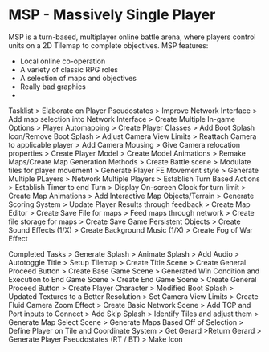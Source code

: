 # MSP - Massively Single Player
 MSP is a turn-based, multiplayer online battle arena, where players control units on a 2D Tilemap to complete objectives.
 MSP features:
 - Local online co-operation
 - A variety of classic RPG roles
 - A selection of maps and objectives
 - Really bad graphics
 - 

Tasklist
	> Elaborate on Player Pseudostates
	> Improve Network Interface
		> Add map selection into Network Interface
	> Create Multiple In-game Options
	> Player Automapping
	> Create Player Classes
	> Add Boot Splash Icon/Remove Boot Splash
	> Adjust Camera View Limits
	> Reattach Camera to applicable player
		> Add Camera Mousing
		> Give Camera relocation properties
	> Create Player Model
	> Create Model Animations
	> Remake Maps/Create Map Generation Methods
	> Create Battle scene
	> Modulate tiles for player movement
	> Generate Player FE Movement style
	> Generate Multiple PLayers
		> Network Multiple Players
	> Establish Turn Based Actions
	> Establish Timer to end Turn
	> Display On-screen Clock for turn limit
	> Create Map Animations
	> Add Interactive Map Objects/Terrain
	> Generate Scoring System
	> Update Player Results through feedback
	> Create Map Editor
	> Create Save File for maps
	> Feed maps through network
	> Create file storage for maps
	> Create Save Game Persistent Objects
	> Create Sound Effects (1/X)
	> Create Background Music (1/X)
	> Create Fog of War Effect


Completed Tasks
	> Generate Splash
		> Animate Splash
		> Add Audio
		> Autotoggle Title
	> Setup Tilemap
	> Create Title Scene
		> Create General Proceed Button
	> Create Base Game Scene
		> Generated Win Condition and Execution to End Game Scene
	> Create End Game Scene
		> Create General Proceed Button
	> Create Player Character
	> Modified Boot Splash
	> Updated Textures to a Better Resolution
	> Set Camera View Limits
	> Create Fluid Camera Zoom Effect
	> Create Basic Network Scene
		> Add TCP and Port inputs to Connect
	> Add Skip Splash
	> Identify Tiles and adjust them
	> Generate Map Select Scene
	> Generate Maps Based Off of Selection
	> Define Player on Tile and Coordinate System
	> Get Gerard
		>Return Gerard
	> Generate Player Pseudostates (RT / BT)
	> Make Icon